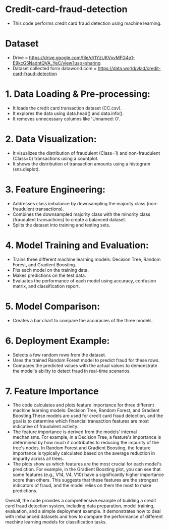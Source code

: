 # Credit-card-fraud-detection
- This code performs credit card fraud detection using machine learning.

# Dataset 
- Drive =  https://drive.google.com/file/d/1YzUKVxvMFG4o1-E9kcG5NadntQVA_YeC/view?usp=sharing
- Dataset collected form dataworld.com = https://data.world/vlad/credit-card-fraud-detection

# 1. Data Loading & Pre-processing:
  - It loads the credit card transaction dataset (CC.csv).
  - It explores the data using data.head() and data.info().
  - It removes unnecessary columns like 'Unnamed: 0'.

# 2. Data Visualization:
  - It visualizes the distribution of fraudulent (Class=1) and non-fraudulent (Class=0) transactions using a countplot.
  - It shows the distribution of transaction amounts using a histogram (sns.displot).

# 3. Feature Engineering:
  -  Addresses class imbalance by downsampling the majority class (non-fraudulent transactions).
  -  Combines the downsampled majority class with the minority class (fraudulent transactions) to create a balanced dataset.
  -  Splits the dataset into training and testing sets.


# 4. Model Training and Evaluation:
  - Trains three different machine learning models: Decision Tree, Random Forest, and Gradient Boosting.
  - Fits each model on the training data.
  - Makes predictions on the test data.
  - Evaluates the performance of each model using accuracy, confusion matrix, and classification report.

# 5. Model Comparison:
  -  Creates a bar chart to compare the accuracies of the three models.


# 6. Deployment Example:
  - Selects a few random rows from the dataset.
  - Uses the trained Random Forest model to predict fraud for these rows.
  - Compares the predicted values with the actual values to demonstrate the model's ability to detect fraud in real-time scenarios.

# 7. Feature Importance 
  - The code calculates and plots feature importance for three different machine learning models: Decision Tree, Random Forest, and Gradient Boosting.These models are used for credit card fraud detection, and the goal is to determine which financial transaction features are most indicative of fraudulent activity. 
  - The feature importance is derived from the models' internal mechanisms. For example, in a Decision Tree, a feature's importance is determined by how much it contributes to reducing the impurity of the tree's nodes. In Random Forest and Gradient Boosting, the feature importance is typically calculated based on the average reduction in impurity across all trees.
  - The plots show us which features are the most crucial for each model's prediction. For example, in the Gradient Boosting plot, you can see that some features (e.g., V14, V4, V10) have a significantly higher importance score than others. This suggests that these features are the strongest indicators of fraud, and the model relies on them the most to make predictions.


Overall, the code provides a comprehensive example of building a credit card fraud detection system, including data preparation, model training, evaluation, and a simple deployment example. It demonstrates how to deal with imbalanced datasets and how to compare the performance of different machine learning models for classification tasks. 
